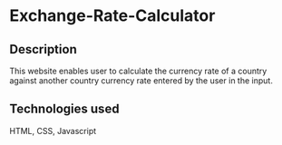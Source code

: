 # Exchange-Rate-Calculator

## Description

This website enables user to calculate the currency rate of a country against another country currency rate entered by the user in the input.

## Technologies used
HTML, CSS, Javascript
